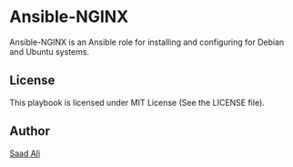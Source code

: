 # **Ansible-NGINX**

Ansible-NGINX is an Ansible role for installing and configuring for Debian and Ubuntu systems.

## **License**

This playbook is licensed under MIT License (See the LICENSE file).

## **Author**

[Saad Ali](https://github.com/nixknight)